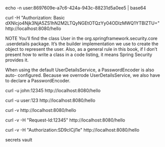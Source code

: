 echo -n user:8697609e-a7c6-424a-943c-88231d5a0ee5 | base64

curl -H "Authorization: Basic dXNlcjo4Njk3NjA5ZS1hN2M2LTQyNGEtOTQzYy04ODIzMWQ1YTBlZTU=" http://localhost:8080/hello



NOTE You’ll find the class User in the org.springframework.security.core .userdetails package. 
It’s the builder implementation we use to create the object to represent the user. 
Also, as a general rule in this book, 
if I don’t present how to write a class in a code listing, it means Spring Security provides it.



When using the default UserDetailsService, a PasswordEncoder is also auto- configured. 
Because we overrode UserDetailsService, we also have to declare a PasswordEncoder. 

curl -u john:12345 http://localhost:8080/hello

curl -u user:123 http://localhost:8080/hello

curl -v http://localhost:8080/hello  

curl -v -H "Request-Id:12345" http://localhost:8080/hello

curl -v -H "Authorization:SD9cICjl1e" http://localhost:8080/hello

secrets vault